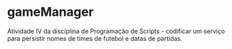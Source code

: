 # gameManager
Atividade IV da disciplina de Programação de Scripts - codificar um serviço para persistir nomes de times de futebol e datas de partidas.

